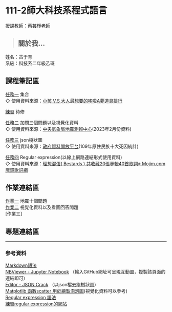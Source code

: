 # 111-2師大科技系程式語言
授課教師：[蔡芸琤](https://github.com/pecu/PL)老師
> ## 關於我...
姓名：古于育\
系級：科技系二年級乙班
## 課程筆記區
[任務一](https://github.com/kuyuyu/PL/blob/main/Task1/Task%201.ipynb) 集合\
◇ 使用資料來源：[小孩 V.S 大人最想要的哆啦A夢道具排行](https://kknews.cc/zh-tw/comic/5ob6qo3.html)

[練習](https://github.com/kuyuyu/PL/blob/main/practice1/practice1.ipynb) 待修

[任務二](https://github.com/kuyuyu/PL/blob/main/Task2/Task2.ipynb) 加問三個問題以及視覺化資料\
◇ 使用資料來源：[中央氣象局地震測報中心](https://scweb.cwb.gov.tw/zh-tw/earthquake/data/)(2023年2月份資料)

[任務三](https://github.com/kuyuyu/PL/blob/main/Task3/Task3.ipynb) json樹狀圖\
◇ 使用資料來源：[政府資料開放平台](https://data.gov.tw/dataset/157715)(109年原住民族十大死因統計)

[任務四](https://github.com/kuyuyu/PL/blob/main/Task4/Task4.ipynb) Regular expression(以線上網路連結形式使用資料)\
◇ 使用資料來源：[理想混蛋( Bestards ) 共收藏20張專輯40首歌詞※ Mojim.com 魔鏡歌詞網](https://mojim.com/twh219017.htm)

## 作業連結區
[作業一](https://github.com/kuyuyu/PL/blob/main/HW1/HW1.ipynb) 地震十個問題\
[作業二](https://github.com/kuyuyu/PL/blob/main/HW2/HW2.ipynb) 視覺化資料以及看圖回答問題\
[作業三]
## 專題連結區
------------------------------
### 參考資料
[Markdown語法](https://markdown.tw/#link)\
[NBViewer - Jupyter Notebook](https://nbviewer.org/) （輸入GitHub網址可呈現互動圖，複製該頁面的連結即可）\
[Editor - JSON Crack](https://jsoncrack.com/editor) （以json檔去跑樹狀圖）\
[Matplotlib 函數scatter 用於繪製泡泡圖](https://deepinout.com/matplotlib/matplotlib-function/matplotlib-function-scatter-2.html)(視覺化資料可以參考)\
[Regular expression 語法](http://perso.ens-lyon.fr/lise.vaudor/strings-et-expressions-regulieres/?fbclid=IwAR0IHvNKp43Qrfo0TqpolYPpMUfViSrCBDY8SmBveKm01yZ6PzHPxspVaNI)\
[練習regular expression的網站](https://regexr.com/)
